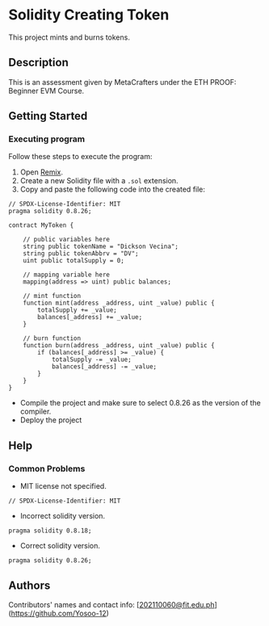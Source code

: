 # Solidity Creating Token

This project mints and burns tokens.

## Description

This is an assessment given by MetaCrafters under the ETH PROOF: Beginner EVM Course.

## Getting Started

### Executing program

Follow these steps to execute the program:

1. Open [Remix](https://remix.ethereum.org/).
2. Create a new Solidity file with a `.sol` extension.
3. Copy and paste the following code into the created file:

```solidity
// SPDX-License-Identifier: MIT
pragma solidity 0.8.26;

contract MyToken {

    // public variables here
    string public tokenName = "Dickson Vecina";
    string public tokenAbbrv = "DV";
    uint public totalSupply = 0;

    // mapping variable here
    mapping(address => uint) public balances;

    // mint function
    function mint(address _address, uint _value) public {
        totalSupply += _value;
        balances[_address] += _value;
    }

    // burn function
    function burn(address _address, uint _value) public {
        if (balances[_address] >= _value) {
            totalSupply -= _value;
            balances[_address] -= _value;
        }
    }
}

```
* Compile the project and make sure to select 0.8.26 as the version of the compiler.
* Deploy the project
  
## Help

### Common Problems
* MIT license not specified.
```
// SPDX-License-Identifier: MIT
```
* Incorrect solidity version.
```
pragma solidity 0.8.18;
```
* Correct solidity version.
```
pragma solidity 0.8.26;
```

## Authors
Contributors' names and contact info:
[202110060@fit.edu.ph] (https://github.com/Yosoo-12)
